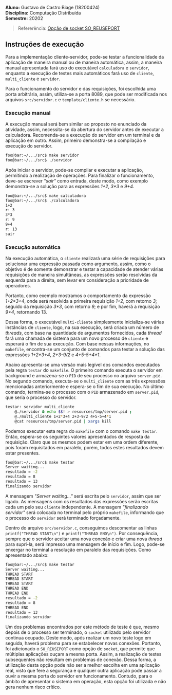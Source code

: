 **Aluno:** Gustavo de Castro Biage (18200424)  
**Disciplina:** Computação Distribuída  
**Semestre:** 20202

> Refererência: [Opção de socket SO_REUSEPORT](https://lwn.net/Articles/542629/)

## Instruções de execução

Para a implementação cliente-servidor, pode-se testar a funcionalidade da aplicação de maneira manual ou de maneira automática, assim, a maneira manual apresentada fará uso do executável `calculadora` e `servidor`, enquanto a execução de testes mais automáticos fará uso de `cliente`, `multi_cliente` e `servidor`.

Para o funcionamento do servidor e das requisições, foi escolhida uma porta arbitrária, assim, utiliza-se a porta 8089, que pode ser modificada nos arquivos `src/servidor.c` e `template/cliente.h` se necessário.

### Execução manual

A execução manual será bem similar ao proposto no enunciado da atividade, assim, necessita-se da abertura do servidor antes de executar a calculadora. Recomenda-se a execução do servidor em um terminal e da aplicação em outro. Assim, primeiro demonstra-se a compilação e execução do servidor.

```bash
foo@bar:~/.../src$ make servidor
foo@bar:~/.../src$ ./servidor
```

Após iniciar o servidor, pode-se compilar e executar a aplicação, permitindo a realização de operações. Para finalizar o funcionamento, deve-se escrever *"sair"* como entrada, deste modo, como exemplo demonstra-se a solução para as expressões *1+2*, *3\*3* e *9+4*.

```bash
foo@bar:~/.../src$ make calculadora
foo@bar:~/.../src$ ./calculadora
1+2
r: 3
3*3
r: 9
9+4
r: 13
sair
```

### Execução automática

Na execução automática, o `cliente` realizará uma série de requisições para solucionar uma expressão passada como argumento, assim, como o objetivo é de somente demonstrar e testar a capacidade de atender várias requisições de maneira simultâneas, as expressões serão resolvidas da esquerda para a direita, sem levar em consideração a prioridade de operadores.

Portanto, como exemplo mostramos o comportamento da expressão *1+2\*3+4*, onde será resolvida a primeira requisição *1+2*, com retorno *3*; seguido da requisição *3\*3*, com retorno *9*; e por fim, haverá a requisição *9+4*, retornando 13.

Dessa forma, o executável `multi-cliente` simplesmente inicializa-se várias instâncias de `cliente`, logo, na sua execução, será criada um número de *threads*, com base na quantidade de argumentos fornecidos, cada *thread* fará uma chamada de sistema para um novo processo de `cliente` e esperará o fim de sua execução. Com base nessas informações, no `makefile`, encontra-se um conjunto de comandos para testar a solução das expressões *1+2\*3+4*, *2+3-9/2* e *4+5-5+4\*1*. 

Abaixo apresenta-se uma versão mais legível dos comandos executados pela regra `testar` do `makefile`. O primeiro comando executa o servidor em background e armazena-se o `PID` de seu processo no arquivo `server.pid`. No segundo comando, executa-se o `multi_cliente` com as três expressões mencionadas anteriormente e espera-se o fim de sua execução. No último comando, termina-se o processo com o `PID` armazenado em `server.pid`, que seria o processo do servidor.

```bash
testar: servidor multi_cliente
	@./servidor & echo $$! > resources/tmp/server.pid ;
	@./multi_cliente 1+2*3+4 2+3-9/2 4+5-5+4*1
	@cat resources/tmp/server.pid | xargs kill
``` 

Podemos executar esta regra do `makefile` com o comando `make testar`. Então, espera-se os seguintes valores apresentados de resposta da requisição. Claro que os mesmos podem estar em uma ordem diferente, pois foram requisitados em paralelo, porém, todos estes resultados devem estar presentes.

```bash
foo@bar:~/.../src$ make testar
Server waiting...
resultado = -2
resultado = 8
resultado = 13
finalizando servidor
```

A mensagem *"Server waiting..."* será escrita pelo `servidor`, assim que ser ligado. As mensagens com os resultados das expressões serão escritas cada um pelo seu `cliente` independente. A mensagem *"finalizando servidor"* será colocada no terminal pelo próprio `makefile`, informando que o processo do `servidor` será terminado forçadamente.

Dentro do arquivo `src/servidor.c`, conseguimos descomentar as linhas `printf("THREAD START\n")` e `printf("THREAD END\n")`. Por consequência, sempre que o servidor aceitar uma nova conexão e criar uma nova *thread* para supri-la, será impresso uma mensagem de início e fim. Logo, pode-se enxergar no terminal a resolução em paralelo das requisições. Como apresentado abaixo:

```bash
foo@bar:~/.../src$ make testar
Server waiting...
THREAD START
THREAD START
THREAD START
THREAD END
THREAD END
resultado = -2
resultado = 8
THREAD END
resultado = 13
finalizando servidor
```

Um dos problemas encontrados por este método de teste é que, mesmo depois de o processo ser terminado, o `socket` utilizado pelo servidor continua ocupado. Deste modo, após realizar um novo teste logo em seguida, haverá problema para se estabelecer novas conexões. Portanto, foi adicionado o `SO_REUSEPORT` como opção de `socket`, que permite que múltiplas aplicações ouçam a mesma porta. Assim, a realização de testes subsequentes não resultam em problemas de conexão. Dessa forma, a utilização desta opção pode não ser a melhor escolha em uma aplicação real, visto que fere a segurança e qualquer outra aplicação pode passar a ouvir a mesma porta do servidor em funcionamento. Contudo, para o âmbito de apresentar o sistema em operação, esta opção foi utilizada e não gera nenhum risco crítico.